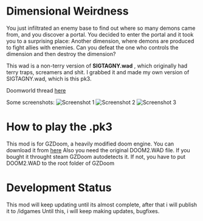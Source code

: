 # Dimensional Weirdness

You just infiltrated an enemy base to find out where so many demons came from, and you discover a portal. You decided to enter the portal and it took you to a surprising place: Another dimension, where demons are produced to fight allies with enemies. Can you defeat the one who controls the dimension and then destroy the dimension?
                          
This wad is a non-terry version of **SIGTAGNY.wad** , which originally had terry traps, screamers and shit. I grabbed it and made my own version of SIGTAGNY.wad, which is this pk3.

Doomworld thread [here](https://www.doomworld.com/forum/topic/116211-dimensional-weirdness-my-non-terry-sigtagnywad-version/)

Some screenshots:
![Screenshot 1](https://img.itch.zone/aW1hZ2UvNzI4MTMwLzQwNDM5OTkucG5n/original/A8j%2FBs.png)
![Screenshot 2](https://img.itch.zone/aW1hZ2UvNzI4MTMwLzQwNDM5OTAucG5n/original/Q4v0ai.png)
![Screenshot 3](https://img.itch.zone/aW1hZ2UvNzI4MTMwLzQwNDM5OTIucG5n/original/43Cw0M.png)

# How to play the .pk3
This mod is for GZDoom, a heavily modified doom engine. You can download it from [here](https://zdoom.org/downloads)
Also you need the original DOOM2.WAD file. If you bought it throught steam GZDoom autodetects it.
If not, you have to put DOOM2.WAD to the root folder of GZDoom

# Development Status
This mod will keep updating until its almost complete, after that i will publish it to /idgames
Until this, i will keep making updates, bugfixes.
